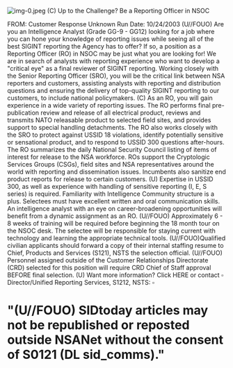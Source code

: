 ![img-0.jpeg](img-0.jpeg)
(C) Up to the Challenge? Be a Reporting Officer in NSOC

FROM: Customer Response
Unknown
Run Date: 10/24/2003
(U//FOUO) Are you an Intelligence Analyst (Grade GG-9 - GG12) looking for a job where you can hone your knowledge of reporting issues while seeing all of the best SIGINT reporting the Agency has to offer? If so, a position as a Reporting Officer (RO) in NSOC may be just what you are looking for! We are in search of analysts with reporting experience who want to develop a "critical eye" as a final reviewer of SIGINT reporting. Working closely with the Senior Reporting Officer (SRO), you will be the critical link between NSA reporters and customers, assisting analysts with reporting and distribution questions and ensuring the delivery of top-quality SIGINT reporting to our customers, to include national policymakers.
(C) As an RO, you will gain experience in a wide variety of reporting issues. The RO performs final pre-publication review and release of all electrical product, reviews and transmits NATO releasable product to selected field sites, and provides support to special handling detachments. The RO also works closely with the SRO to protect against USSID 18 violations, identify potentially sensitive or sensational product, and to respond to USSID 300 questions after-hours. The RO summarizes the daily National Security Council listing of items of interest for release to the NSA workforce. ROs support the Cryptologic Services Groups (CSGs), field sites and NSA representatives around the world with reporting and dissemination issues. Incumbents also sanitize end product reports for release to certain customers.
(U) Expertise in USSID 300, as well as experience with handling of sensitive reporting (I, E, S series) is required. Familiarity with Intelligence Community structure is a plus. Selectees must have excellent written and oral communication skills. An intelligence analyst with an eye on career-broadening opportunities will benefit from a dynamic assignment as an RO.
(U//FOUO) Approximately 6 - 8 weeks of training will be required before beginning the 18 month tour on the NSOC desk. The selectee will be responsible for staying current with technology and learning the appropriate technical tools.
(U//FOUO)Qualified civilian applicants should forward a copy of their internal staffing resume to Chief, Products and Services (S121), NSTS the selection official.
(U//FOUO) Personnel assigned outside of the Customer Relationships Directorate (CRD) selected for this position will require CRD Chief of Staff approval BEFORE final selection.
(U) Want more information? Click HERE or contact $\square$ Director/Unified Reporting Services, S1212, NSTS: $\square$

# "(U//FOUO) SIDtoday articles may not be republished or reposted outside NSANet without the consent of S0121 (DL sid_comms)."
